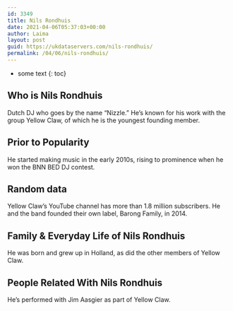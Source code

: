 ```yaml
---
id: 3349
title: Nils Rondhuis
date: 2021-04-06T05:37:03+00:00
author: Laima
layout: post
guid: https://ukdataservers.com/nils-rondhuis/
permalink: /04/06/nils-rondhuis/
---
```


* some text
{: toc}


## Who is Nils Rondhuis
                  
                  
                  
Dutch DJ who goes by the name &#8220;Nizzle.&#8221; He&#8217;s known for his work with the group Yellow Claw, of which he is the youngest founding member.
                  
              
            
              
            
                
                
                
## Prior to Popularity
                  
                  
                  
He started making music in the early 2010s, rising to prominence when he won the BNN BED DJ contest.
                  
              
            
              
            
                
                
                
## Random data
                  
                  
                  
Yellow Claw&#8217;s YouTube channel has more than 1.8 million subscribers. He and the band founded their own label, Barong Family, in 2014.
                  
              
            
              
            
                
                
                
## Family & Everyday Life of Nils Rondhuis
                  
                  
                  
He was born and grew up in Holland, as did the other members of Yellow Claw.
                  
              
            
              
            
                
                
                
## People Related With Nils Rondhuis
                  
                  
                  
He&#8217;s performed with Jim Aasgier as part of Yellow Claw.
                  
              
            
              
            
                
              
            
              
              
            
            
              
            
          
          
          